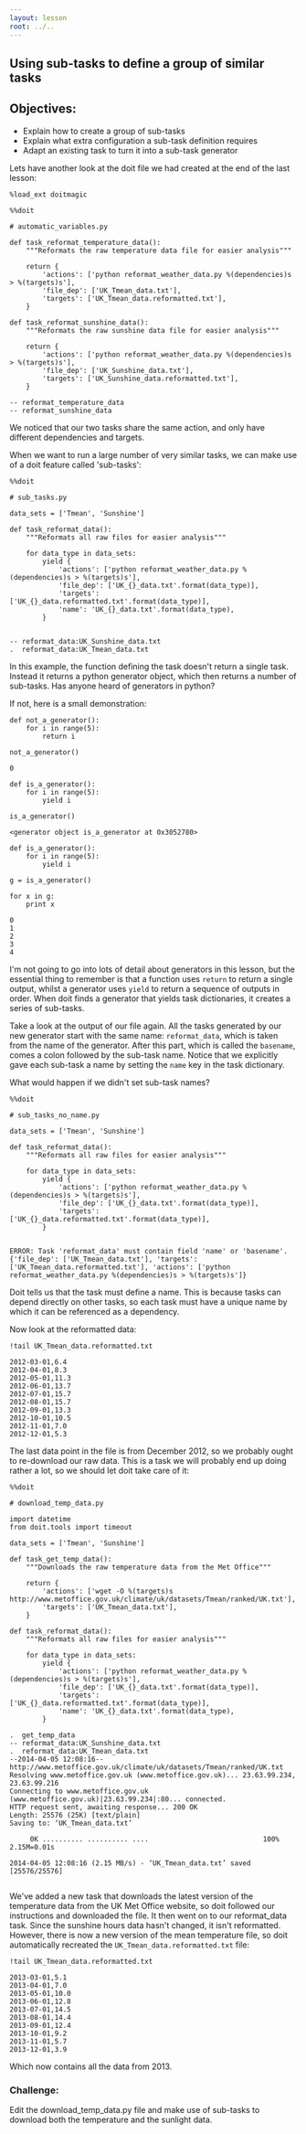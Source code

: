 ```yaml
---
layout: lesson
root: ../..
---
```


## Using sub-tasks to define a group of similar tasks

## Objectives:


<div>
<ul>
<li>Explain how to create a group of sub-tasks</li>
<li>Explain what extra configuration a sub-task definition requires</li>
<li>Adapt an existing task to turn it into a sub-task generator</li>
</ul>
</div>


<div>
<p>Lets have another look at the doit file we had created at the end of the last lesson:</p>
</div>


<pre class="in"><code>%load_ext doitmagic
</code></pre>


<pre class="in"><code>%%doit

# automatic_variables.py

def task_reformat_temperature_data():
    &#34;&#34;&#34;Reformats the raw temperature data file for easier analysis&#34;&#34;&#34;
    
    return {
        &#39;actions&#39;: [&#39;python reformat_weather_data.py %(dependencies)s &gt; %(targets)s&#39;],
        &#39;file_dep&#39;: [&#39;UK_Tmean_data.txt&#39;],
        &#39;targets&#39;: [&#39;UK_Tmean_data.reformatted.txt&#39;],
    }

def task_reformat_sunshine_data():
    &#34;&#34;&#34;Reformats the raw sunshine data file for easier analysis&#34;&#34;&#34;
    
    return {
        &#39;actions&#39;: [&#39;python reformat_weather_data.py %(dependencies)s &gt; %(targets)s&#39;],
        &#39;file_dep&#39;: [&#39;UK_Sunshine_data.txt&#39;],
        &#39;targets&#39;: [&#39;UK_Sunshine_data.reformatted.txt&#39;],
    }
</code></pre>

<pre class="out"><code>-- reformat_temperature_data
-- reformat_sunshine_data
</code></pre>


<div>
<p>We noticed that our two tasks share the same action, and only have different dependencies and targets.</p>
<p>When we want to run a large number of very similar tasks, we can make use of a doit feature called 'sub-tasks':</p>
</div>


<pre class="in"><code>%%doit

# sub_tasks.py

data_sets = [&#39;Tmean&#39;, &#39;Sunshine&#39;]

def task_reformat_data():
    &#34;&#34;&#34;Reformats all raw files for easier analysis&#34;&#34;&#34;

    for data_type in data_sets:
        yield {
            &#39;actions&#39;: [&#39;python reformat_weather_data.py %(dependencies)s &gt; %(targets)s&#39;],
            &#39;file_dep&#39;: [&#39;UK_{}_data.txt&#39;.format(data_type)],
            &#39;targets&#39;: [&#39;UK_{}_data.reformatted.txt&#39;.format(data_type)],
            &#39;name&#39;: &#39;UK_{}_data.txt&#39;.format(data_type),
        }
    
</code></pre>

<pre class="out"><code>-- reformat_data:UK_Sunshine_data.txt
.  reformat_data:UK_Tmean_data.txt
</code></pre>


<div>
<p>In this example, the function defining the task doesn't return a single task. Instead it returns a python generator object, which then returns a number of sub-tasks. Has anyone heard of generators in python?</p>
<p>If not, here is a small demonstration:</p>
</div>


<pre class="in"><code>def not_a_generator():
    for i in range(5):
        return i
    
not_a_generator()
</code></pre>

<pre class="out"><code>0</code></pre>


<pre class="in"><code>def is_a_generator():
    for i in range(5):
        yield i
        
is_a_generator()
</code></pre>

<pre class="out"><code>&lt;generator object is_a_generator at 0x3052780&gt;</code></pre>


<pre class="in"><code>def is_a_generator():
    for i in range(5):
        yield i
        
g = is_a_generator()

for x in g:
    print x
</code></pre>

<pre class="out"><code>0
1
2
3
4
</code></pre>


<div>
<p>I'm not going to go into lots of detail about generators in this lesson, but the essential thing to remember is that a function uses <code>return</code> to return a single output, whilst a generator uses <code>yield</code> to return a sequence of outputs in order. When doit finds a generator that yields task dictionaries, it creates a series of sub-tasks.</p>
<p>Take a look at the output of our file again. All the tasks generated by our new generator start with the same name: <code>reformat_data</code>, which is taken from the name of the generator. After this part, which is called the <code>basename</code>, comes a colon followed by the sub-task name. Notice that we explicitly gave each sub-task a name by setting the <code>name</code> key in the task dictionary.</p>
<p>What would happen if we didn't set sub-task names?</p>
</div>


<pre class="in"><code>%%doit

# sub_tasks_no_name.py

data_sets = [&#39;Tmean&#39;, &#39;Sunshine&#39;]

def task_reformat_data():
    &#34;&#34;&#34;Reformats all raw files for easier analysis&#34;&#34;&#34;

    for data_type in data_sets:
        yield {
            &#39;actions&#39;: [&#39;python reformat_weather_data.py %(dependencies)s &gt; %(targets)s&#39;],
            &#39;file_dep&#39;: [&#39;UK_{}_data.txt&#39;.format(data_type)],
            &#39;targets&#39;: [&#39;UK_{}_data.reformatted.txt&#39;.format(data_type)],
        }
    
</code></pre>

<pre class="out"><code>ERROR: Task &#39;reformat_data&#39; must contain field &#39;name&#39; or &#39;basename&#39;. {&#39;file_dep&#39;: [&#39;UK_Tmean_data.txt&#39;], &#39;targets&#39;: [&#39;UK_Tmean_data.reformatted.txt&#39;], &#39;actions&#39;: [&#39;python reformat_weather_data.py %(dependencies)s &gt; %(targets)s&#39;]}
</code></pre>


<div>
<p>Doit tells us that the task must define a name. This is because tasks can depend directly on other tasks, so each task must have a unique name by which it can be referenced as a dependency.</p>
<p>Now look at the reformatted data:</p>
</div>


<pre class="in"><code>!tail UK_Tmean_data.reformatted.txt
</code></pre>

<pre class="out"><code>2012-03-01,6.4
2012-04-01,8.3
2012-05-01,11.3
2012-06-01,13.7
2012-07-01,15.7
2012-08-01,15.7
2012-09-01,13.3
2012-10-01,10.5
2012-11-01,7.0
2012-12-01,5.3
</code></pre>


<div>
<p>The last data point in the file is from December 2012, so we probably ought to re-download our raw data. This is a task we will probably end up doing rather a lot, so we should let doit take care of it:</p>
</div>


<pre class="in"><code>%%doit

# download_temp_data.py

import datetime
from doit.tools import timeout 

data_sets = [&#39;Tmean&#39;, &#39;Sunshine&#39;]

def task_get_temp_data():
    &#34;&#34;&#34;Downloads the raw temperature data from the Met Office&#34;&#34;&#34;

    return {
        &#39;actions&#39;: [&#39;wget -O %(targets)s http://www.metoffice.gov.uk/climate/uk/datasets/Tmean/ranked/UK.txt&#39;],
        &#39;targets&#39;: [&#39;UK_Tmean_data.txt&#39;],
    }

def task_reformat_data():
    &#34;&#34;&#34;Reformats all raw files for easier analysis&#34;&#34;&#34;

    for data_type in data_sets:
        yield {
            &#39;actions&#39;: [&#39;python reformat_weather_data.py %(dependencies)s &gt; %(targets)s&#39;],
            &#39;file_dep&#39;: [&#39;UK_{}_data.txt&#39;.format(data_type)],
            &#39;targets&#39;: [&#39;UK_{}_data.reformatted.txt&#39;.format(data_type)],
            &#39;name&#39;: &#39;UK_{}_data.txt&#39;.format(data_type),
        }
</code></pre>

<pre class="out"><code>.  get_temp_data
-- reformat_data:UK_Sunshine_data.txt
.  reformat_data:UK_Tmean_data.txt
--2014-04-05 12:08:16--  http://www.metoffice.gov.uk/climate/uk/datasets/Tmean/ranked/UK.txt
Resolving www.metoffice.gov.uk (www.metoffice.gov.uk)... 23.63.99.234, 23.63.99.216
Connecting to www.metoffice.gov.uk (www.metoffice.gov.uk)|23.63.99.234|:80... connected.
HTTP request sent, awaiting response... 200 OK
Length: 25576 (25K) [text/plain]
Saving to: ‘UK_Tmean_data.txt’

     0K .......... .......... ....                            100% 2.15M=0.01s

2014-04-05 12:08:16 (2.15 MB/s) - ‘UK_Tmean_data.txt’ saved [25576/25576]

</code></pre>


<div>
<p>We've added a new task that downloads the latest version of the temperature data from the UK Met Office website, so doit followed our instructions and downloaded the file. It then went on to our reformat_data task. Since the sunshine hours data hasn't changed, it isn't reformatted. However, there is now a new version of the mean temperature file, so doit automatically recreated the <code>UK_Tmean_data.reformatted.txt</code> file:</p>
</div>


<pre class="in"><code>!tail UK_Tmean_data.reformatted.txt
</code></pre>

<pre class="out"><code>2013-03-01,5.1
2013-04-01,7.0
2013-05-01,10.0
2013-06-01,12.8
2013-07-01,14.5
2013-08-01,14.4
2013-09-01,12.4
2013-10-01,9.2
2013-11-01,5.7
2013-12-01,3.9
</code></pre>


<div>
<p>Which now contains all the data from 2013.</p>
</div>

### Challenge:


<div>
<p>Edit the download_temp_data.py file and make use of sub-tasks to download both the temperature and the sunlight data.</p>
</div>


<pre class="in"><code>
</code></pre>
